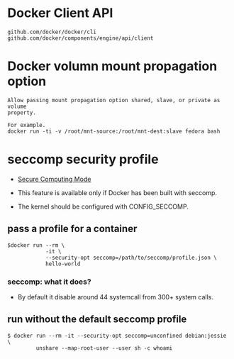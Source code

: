 # Docker Client API

```
github.com/docker/docker/cli
github.com/docker/components/engine/api/client 
```

# Docker volumn mount propagation option
```
Allow passing mount propagation option shared, slave, or private as volume
property.

For example.
docker run -ti -v /root/mnt-source:/root/mnt-dest:slave fedora bash
```

# seccomp security profile
- [Secure Computing Mode](https://docs.docker.com/engine/security/seccomp/)

- This feature is available only if Docker has been built with seccomp.
- The kernel should be configured with CONFIG_SECCOMP.

## pass a profile for a container 
```
$docker run --rm \
            -it \
            --security-opt seccomp=/path/to/seccomp/profile.json \
            hello-world
```

### seccomp: what it does?
- By default it disable around 44 systemcall from 300+ system calls.

## run without the default seccomp profile
```
$ docker run --rm -it --security-opt seccomp=unconfined debian:jessie \
         unshare --map-root-user --user sh -c whoami
```
